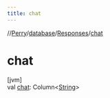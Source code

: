 ```yaml
---
title: chat
---
```

//[Perry](../../../index.html)/[database](../index.html)/[Responses](index.html)/[chat](chat.html)



# chat



[jvm]\
val [chat](chat.html): Column<[String](https://kotlinlang.org/api/latest/jvm/stdlib/kotlin/-string/index.html)>





